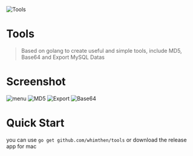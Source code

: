 ![Tools](https://github.com/whimthen/tools/blob/master/icon%402x.png)
# Tools
> Based on golang to create useful and simple tools, include MD5, Base64 and Export MySQL Datas
# Screenshot
![menu](https://s2.ax1x.com/2020/03/02/3RNzpn.png)
![MD5](https://s2.ax1x.com/2020/03/02/3RNvfs.png)
![Export](https://s2.ax1x.com/2020/03/02/3RUc3n.png)
![Base64](https://s2.ax1x.com/2020/03/02/3RNjYj.png)

# Quick Start
you can use `go get github.com/whimthen/tools` or download the release app for mac
